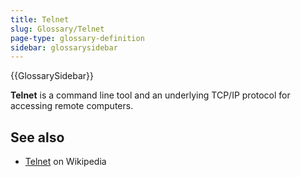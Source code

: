 ```yaml
---
title: Telnet
slug: Glossary/Telnet
page-type: glossary-definition
sidebar: glossarysidebar
---
```


{{GlossarySidebar}}

**Telnet** is a command line tool and an underlying TCP/IP protocol for accessing remote computers.

## See also

- [Telnet](https://en.wikipedia.org/wiki/Telnet) on Wikipedia
